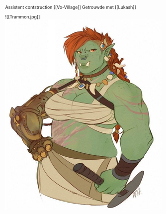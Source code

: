 Assistent contstruction [[Vo-Village]]
Getrouwde met [[Lukash]]

![[Trammon.jpg]]
<img src="/assets/Trammon.jpg"/>
